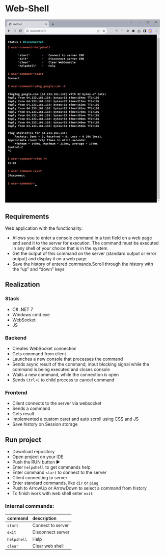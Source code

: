 ﻿# Web-Shell

![webshell.jpg](webshell.jpg)

## Requirements
Web application with the functionality:

- Allows you to enter a console command in a text field on a web page and send it to the server for execution. The command must be executed in any shell of your choice that is in the system.
- Get the output of this command on the server (standard output or error output) and display it on a web page.
- Save the history of entered commands.Scroll through the history with the “up” and “down" keys

## Realization

### Stack
- C# .NET 7
- Windows cmd.exe
- WebSocket
- JS
### Backend

- Creates WebSocket connection
- Gets command from client 
- Launches a new console that processes the command
- Sends async result of the command, input blocking signal while the command is being executed and closes console
- Waits a new command, while the connection is open
- Sends `Ctrl+C` to child process to cancel command

### Frontend
- Client connects to the server via websocket
- Sends a command
- Gets result
- Implemented a custom caret and auto scroll using CSS and JS
- Save history on Session storage


## Run project

- Download repository
- Open project on your IDE
- Push the RUN button ▶
- Enter `helpshell` to get commands help 
- Enter command `start` to connect to the server
- Client connecting to server
- Enter standard commands, like `dir` or `ping`
- Push to ArrowUp or ArrowDown to select a command from history
- To finish work with web shell enter `exit`

### Internal commands:
| command     | description       |
|-------------|:------------------|
| `start`     | Connect to server |
| `exit`      | Disconnect server |
| `helpshell` | Help              |
| `clear`     | Clear web shell   |
